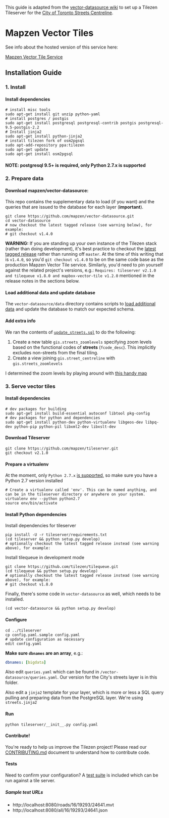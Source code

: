 This guide is adapted from the [vector-datasource wiki](https://github.com/tilezen/vector-datasource/wiki/Mapzen-Vector-Tile-Service) to set up a Tilezen Tileserver for the [City of Toronto Streets Centreline](https://www1.toronto.ca/wps/portal/contentonly?vgnextoid=9acb5f9cd70bb210VgnVCM1000003dd60f89RCRD). 


Mapzen Vector Tiles
===================

See info about the hosted version of this service here:

[Mapzen Vector Tile Service](https://github.com/tilezen/vector-datasource)

Installation Guide
------------------

### 1. Install

#### Install dependencies

```shell
# install misc tools
sudo apt-get install git unzip python-yaml
# install postgres / postgis
sudo apt-get install postgresql postgresql-contrib postgis postgresql-9.5-postgis-2.2
# Install jinja2
sudo apt-get install python-jinja2
# install tilezen fork of osm2pgsql
sudo apt-add-repository ppa:tilezen
sudo apt-get update
sudo apt-get install osm2pgsql
```

#### NOTE: postgresql 9.5+ is required, only Python 2.7.x is supported

### 2. Prepare data

#### Download mapzen/vector-datasource:

This repo contains the supplementary data to load (if you want) and the queries that are issued to the database for each layer (**important**).

```shell
git clone https://github.com/mapzen/vector-datasource.git
cd vector-datasource
# now checkout the latest tagged release (see warning below), for example:
# git checkout v1.4.0
```

**WARNING:** If you are standing up your own instance of the Tilezen stack (rather than doing development), it's best practice to checkout the [latest tagged release](https://github.com/mapzen/vector-datasource/releases) rather than running off `master`. At the time of this writing that is `v1.4.0`, so you'd `git checkout v1.4.0` to be on the same code base as the production Mapzen Vector Tile service. Similarly, you'd need to pin yourself against the related project's versions, e.g.: `Requires: tileserver v2.1.0 and tilequeue v1.8.0 and mapbox-vector-tile v1.2.0` mentioned in the release notes in the sections below.

#### Load additional data and update database

The `vector-datasource/data` directory contains scripts to [load additional data](https://github.com/tilezen/vector-datasource/wiki/Mapzen-Vector-Tile-Service#2-load-data) and update the database to match our expected schema. 

#### Add extra info
We ran the contents of [`update_streets.sql`](update_streets.sql) to do the following:
1. Create a new table `gis.streets_zoomlevels` specifying zoom levels based on the functional codes of **streets** (`fcode_desc`). This implicitly excludes non-streets from the final tiling.
2. Create a view joining `gis.street_centreline` with `gis.streets_zoomlevels` 

I determined the zoom levels by playing around with [this handy map](http://leafletjs.com/examples/zoom-levels/example-delta.html) 

### 3. Serve vector tiles

#### Install dependencies

```shell
# dev packages for building
sudo apt-get install build-essential autoconf libtool pkg-config
# dev packages for python and dependencies
sudo apt-get install python-dev python-virtualenv libgeos-dev libpq-dev python-pip python-pil libxml2-dev libxslt-dev
```

#### Download Tileserver

```shell
git clone https://github.com/mapzen/tileserver.git
git checkout v2.1.0
```

#### Prepare a virtualenv
At the moment, only `Python 2.7.x` [is supported](https://github.com/tilezen/tileserver/issues/49), so make sure you have a Python 2.7 version installed 
```shell
# Create a virtualenv called 'env'. This can be named anything, and can be in the tileserver directory or anywhere on your system.
virtualenv env --python python2.7
source env/bin/activate
```

#### Install Python dependencies

Install dependencies for tileserver

```shell
pip install -U -r tileserver/requirements.txt
(cd tileserver && python setup.py develop)
# optionally checkout the latest tagged release instead (see warning above), for example:
```

Install tilequeue in development mode

```shell
git clone https://github.com/tilezen/tilequeue.git
(cd tilequeue && python setup.py develop)
# optionally checkout the latest tagged release instead (see warning above), for example:
# git checkout v1.8.0
```

Finally, there's some code in `vector-datasource` as well, which needs to be installed.

```shell
(cd vector-datasource && python setup.py develop)
```

#### Configure

```shell
cd ../tileserver
cp config.yaml.sample config.yaml
# update configuration as necessary
edit config.yaml
```
**Make sure `dbnames` are an array**, e.g.:
```yaml
dbnames: [bigdata]
```

Also edit `queries.yaml` which can be found in `/vector-datasource/queries.yaml`. Our version for the City's streets layer is in this folder.

Also edit a `jinja2` template for your layer, which is more or less a SQL query pulling and preparing data from the PostgreSQL layer. We're using `streets.jinja2`

#### Run

```shell
python tileserver/__init__.py config.yaml
```

#### Contribute!

You're ready to help us improve the Tilezen project! Please read our [CONTRIBUTING.md](https://github.com/tilezen/vector-datasource/blob/master/CONTRIBUTING.md) document to understand how to contribute code.

#### Tests 

Need to confirm your configuration? A [test suite](https://github.com/mapzen/vector-datasource/blob/master/TESTS.md) is included which can be run against a tile server. 

##### Sample test URLs

* http://localhost:8080/roads/16/19293/24641.mvt
* http://localhost:8080/all/16/19293/24641.json

